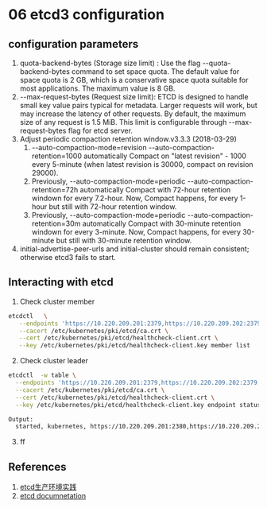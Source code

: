 # 06 etcd3 configuration

## configuration parameters
1. quota-backend-bytes (Storage size limit) : Use the flag --quota-backend-bytes command to set space quota. The default value for space quota is 2 GB, which is a conservative space quota suitable for most applications. The maximum value is 8 GB.
2. --max-request-bytes (Request size limit): ETCD is designed to handle small key value pairs typical for metadata. Larger requests will work, but may increase the latency of other requests. By default, the maximum size of any request is 1.5 MiB. This limit is configurable through --max-request-bytes flag for etcd server.
2. Adjust periodic compaction retention window.v3.3.3 (2018-03-29)
    1. --auto-compaction-mode=revision --auto-compaction-retention=1000 automatically Compact on "latest revision" - 1000 every 5-minute (when latest revision is 30000, compact on revision 29000).
    2. Previously, --auto-compaction-mode=periodic --auto-compaction-retention=72h automatically Compact with 72-hour retention windown for every 7.2-hour. Now, Compact happens, for every 1-hour but still with 72-hour retention window.
    3.  Previously, --auto-compaction-mode=periodic --auto-compaction-retention=30m automatically Compact with 30-minute retention windown for every 3-minute. Now, Compact happens, for every 30-minute but still with 30-minute retention window.
3. initial-advertise-peer-urls and initial-cluster should remain consistent; otherwise etcd3 fails to start.

## Interacting with etcd

1. Check cluster member
```bash
etcdctl   \
   --endpoints 'https://10.220.209.201:2379,https://10.220.209.202:2379,https://10.220.209.203:2379' \
   --cacert /etc/kubernetes/pki/etcd/ca.crt \
   --cert /etc/kubernetes/pki/etcd/healthcheck-client.crt \
   --key /etc/kubernetes/pki/etcd/healthcheck-client.key member list
```
2. Check cluster leader
```bash
etcdctl  -w table \
  --endpoints 'https://10.220.209.201:2379,https://10.220.209.202:2379,https://10.220.209.203:2379' \
  --cacert /etc/kubernetes/pki/etcd/ca.crt \
  --cert /etc/kubernetes/pki/etcd/healthcheck-client.crt \
  --key /etc/kubernetes/pki/etcd/healthcheck-client.key endpoint status

Output:
  started, kubernetes, https://10.220.209.201:2380,https://10.220.209.202:2380,https://10.220.209.203:2380, https://10.220.209.201:2379
```
3. ff



## References
  1. [etcd生产环境实践](https://songrgg.github.io/etcd/etcd-for-production/)
  2. [etcd documnetation](https://coreos.com/etcd/docs/latest/op-guide/configuration.html)
